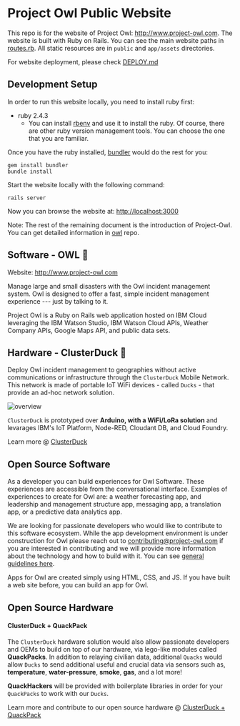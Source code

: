 # Project Owl Public Website

This repo is for the website of Project Owl: http://www.project-owl.com.
The website is built with Ruby on Rails. You can see the main website paths in
[routes.rb](https://github.com/yhwang/web/blob/master/config/routes.rb). All
static resources are in `public` and `app/assets` directories.

For website deployment, please check
[DEPLOY.md](https://github.com/yhwang/web/blob/master/DEPLOY.md)

## Development Setup

In order to run this website locally, you need to install ruby first:
- ruby 2.4.3
  - You can install [rbenv](https://github.com/rbenv/rbenv) and use it to
    install the ruby. Of course, there are other ruby version management
    tools. You can choose the one that you are familiar.

Once you have the ruby installed, [bundler](https://bundler.io/) would do the
rest for you:
```
gem install bundler
bundle install
```

Start the website locally with the following command:
```
rails server
```
Now you can browse the website at:
[http://localhost:3000](http://localhost:3000)

Note: The rest of the remaining document is the introduction of Project-Owl.
You can get detailed information in [owl](https://github.com/Project-Owl/owl)
repo.

## Software - OWL 🦉

Website:  http://www.project-owl.com

Manage large and small disasters with the Owl incident management system.  Owl
is designed to offer a fast, simple incident management experience --- just by
talking to it.

Project Owl is a Ruby on Rails web application hosted on IBM Cloud leveraging
the IBM Watson Studio, IBM Watson Cloud APIs, Weather Company APIs, Google Maps
API, and public data sets.

## Hardware - ClusterDuck 🐥
Deploy Owl incident management to geographies without active communications or
infrastructure through the `ClusterDuck` Mobile Network.  This network is made
of portable IoT WiFi devices - called `Ducks` - that provide an ad-hoc network
solution.

![overview](https://user-images.githubusercontent.com/13107225/46240475-263eb080-c376-11e8-9d17-ffe05a4c6527.png)

`ClusterDuck` is prototyped over **Arduino, with a WiFi/LoRa solution** and
levarages IBM's IoT Platform, Node-RED, Cloudant DB, and Cloud Foundry.

Learn more @ [ClusterDuck](https://github.com/Project-OWL/owl/tree/master/Hardware%20-%20ClusterDuck)


## Open Source Software

As a developer you can build experiences for Owl Software.  These experiences
are accessible from the conversational interface.  Examples of experiences to
create for Owl are:  a weather forecasting app, and leadership and management
structure app, messaging app, a translation app, or a predictive data analytics
app.

We are looking for passionate developers who would like to contribute to this
software ecosystem.  While the app development environment is under construction
for Owl please reach out to <contributing@project-owl.com> if you are interested
in contributing and we will provide more information about the technology and
how to build with it. You can see [general guidelines here](CONTRIBUTING.md).

Apps for Owl are created simply using HTML, CSS, and JS.  If you have built a
web site before, you can build an app for Owl.


## Open Source Hardware
#### ClusterDuck + QuackPack
The `ClusterDuck` hardware solution would also allow passionate developers and
OEMs to build on top of our hardware, via lego-like modules called
**QuackPacks**. In addition to relaying civilian data, additional `Quacks`
would allow `Ducks` to send additional useful and crucial data via sensors such
as, **temperature**, **water-pressure**, **smoke**, **gas**, and a lot more!

**QuackHackers** will be provided with boilerplate libraries in order for your
`QuackPacks` to work with our `Ducks`.

Learn more and contribute to our open source hardware @
[ClusterDuck + QuackPack](https://github.com/Project-OWL/owl/tree/master/Hardware%20-%20ClusterDuck#quackpack)



